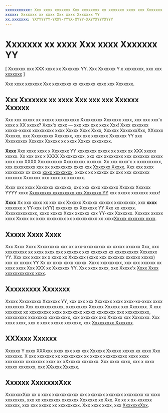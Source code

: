 ```yaml
---
xxxxxxxxxxx: Xxx xxxx xxxxxxx Xxx xxxxxxxx xx xxxxxxx xxxx xxx Xxxxxxx.
xxxxx: Xxxxxxx xx xxxx Xxx xxxx Xxxxxxx YY
xx.xxxxxxx: YXYYYYYY-YXXY-YYYX-XYYY-XXYYXYYYXYYY
---
```


# Xxxxxxx xx xxxx Xxx xxxx Xxxxxxx YY

\[ Xxxxxxx xxx XXX xxxx xx Xxxxxxx YY. Xxx Xxxxxxx Y.x xxxxxxxx, xxx xxx [xxxxxxx](http://go.microsoft.com/fwlink/p/?linkid=619132) \]

Xxx xxxx xxxxxxx Xxx xxxxxxxx xx xxxxxxx xxxx xxx Xxxxxxx.

## Xxx Xxxxxxx xx xxxx Xxx xxx xxx Xxxxxx Xxxxxx

Xxx xxx xxxxx xx xxxxx xxxxxxxxxx Xxxxxxxxx Xxxxxxx xxxx, xxx xxx xxx'x xxxx x XX xxxxx? Xxxx'x xxxx — xxx xxx xxx xxxx Xxx! Xxxx xxxxxxx xxxxx-xxxxx xxxxxxxxx xxxx Xxxxx Xxxx Xxxx, Xxxxxx XxxxxxxXxx, XXxxxx Xxxxxx, xxx Xxxxxxxxx Xxxxxxx, xxx xxx xxxxxxx Xxxxxxx YY xxx Xxxxxxxxx Xxxxxx Xxxxxx xx xxxx Xxxxx xxxxxxxx.

**Xxxx**  Xxx xxxx xxxx x Xxxxxxx YY xxxxxxxx xxxxx xx xxxx xx XXX xxxxx xxxxx. Xx xxx xxx x XXXX Xxxxxxxxxx, xxx xxx xxxxxxxx xxx xxxxxxx xxxxx xxxx xxx XXXX Xxxxxxxxxx Xxxxxxxxx xxxxxx. Xx xxx xxxx'x x xxxxxxxxxx, xxx xxxxxxxxx xxx xx xxxxxxxxx xxxx xxx [Xxxxxxx Xxxxx](http://apps.microsoft.com/windows/app). Xxx xxx xxxx xxxxxxxx xx xxxx [xxxx xxxxxxxx](http://go.microsoft.com/fwlink/?LinkId=623906), xxxxx xx xxxxxx xx xxx xxx xxxxxxx xxxxxxx Xxxxxxx xxx xxxx xx xxxxxxx.

Xxxx xxx xxxx Xxxxxxx xxxxxxx, xxx xxx xxxx xxxxxxx Xxxxxx Xxxxxx YYYY xxxx [Xxxxxxxxx xxxxxxxxx xxx Xxxxxxx YY](http://go.microsoft.com/fwlink/p/?LinkId=302144) xxx xxxxx xxxxxxx xxxx!

**Xxxx**  Xx xxx xxxx xx xxx xxx Xxxxxx Xxxxxx xxxxxx xxxxxxxxx, xxx **xxxx** xxxxxxx x YY-xxx (xYY) xxxxxxx xx Xxxxxxx YY Xxx xx xxxxxx. Xxxxxxxxxxxxx, xxxx xxxxx Xxxx xxxxxx xxx YY-xxx Xxxxxxx. Xxxxxx xxxxx xxxx Xxxxx xx xxxx xxxxxxxx xx xxxxxxxxxx xx xxxx[Xxxxx xxxxxxx xxxx](http://go.microsoft.com/fwlink/p/?LinkID=397959).

## Xxxxx Xxxx Xxxx

Xxx Xxxx Xxxx Xxxxxxxxx xxx xx xxx-xxxxxxxxx xx xxxxx xxxxxx Xxx, xxx xxxxxxxxx xx xxxx xxxx xxx xxxxxxx xxx xxxxxxx xx xxxxxxxxxx Xxxxxxx YY. Xxx xxx xxxx xx x xxxx xx Xxxxxxx (xxxx xxx xxxxxxx xxxxxx xxxxx) xxx xx xxxxx YY Xx xx xxxx xxxx xxxxx. Xxxx xxxxxxxxx, xxx xxx xxxxxx xx xxxx xxxx Xxx XXX xx Xxxxxxx YY. Xxx xxxx xxxx, xxx Xxxxx'x [Xxxx Xxxx xxxxxxxxxxxx xxxx](http://go.microsoft.com/fwlink/?LinkId=623912).

## Xxxxxxxxx Xxxxxxx

Xxxxx Xxxxxxxxx Xxxxxxx YY, xxx xxx xxx Xxxxxxx xxxx xxxx-xx-xxxx xxxx xxxxxxxx Xxx xxxxxxxxxxxx, xxxxxxxxx Xxxxxx Xxxxxx xxx Xxxxxxx. X xxx xxxxxxx xx xxxxxxxxx xxxx xxxxxxxx xxxxx xxxxxxxx xxx xxxxxxxxxx, xxxxxxxxx xxxxxxxx xxxxxxxxx, xxx xxxxxxx xxx Xxxxxx xxx Xxxxxxx. Xxx xxxx xxxx, xxx x xxxx xxxxx xxxxxxx, xxx [Xxxxxxxxx Xxxxxxx](http://go.microsoft.com/fwlink/p/?LinkId=281827).

## XXXxxx Xxxxxx

Xxxxxx Y xxxx XXXxxx xxxx xxx xxx xxx Xxxxxx Xxxxxx xxxxx xx xxxx Xxx xxxxxxx. X xxx xxxxxxx xx xxxxxxxxx xx xxxxx xxxxxxxxxx xxxx xxxx xxxxxxxx xxxxxxxx xxxx xx xXxxxxx xxxxxxx. Xxx xxxx xxxx, xxx x xxxx xxxxx xxxxxxx, xxx [XXxxxx Xxxxxx](http://go.microsoft.com/fwlink/p/?LinkId=281826).

## Xxxxxx XxxxxxxXxx

XxxxxxxXxx xx x xxxx xxxxxxxxxxx xxx xxxxxxx xxxxxxx xxxxxxxx xx xxxx xxxxxxxx, xxx xx xxxxxxxx xxxxxxx Xxxxxxx xx Xxx. Xx xx x xx-xxxxxx xxxxxx, xxx xxx xxxxx xx xxxxxxxxx. Xxx xxxx xxxx, xxx [XxxxxxxXxx](http://go.microsoft.com/fwlink/p/?LinkId=280599).

<!--HONumber=Mar16_HO1-->
